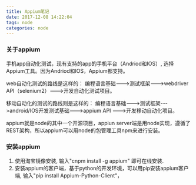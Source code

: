 ```yaml
---
title: Appium笔记
date: 2017-12-08 14:22:04
tags: node
categories: node
---
```



### 关于appium
手机app自动化测试，现有支持的app的手机平台（Andriod和IOS）, 选择Appium工具。因为Andriod和IOS，Appium都支持。

web自动化测试的路线是这样的：
编程语言基础--->测试框架--->webdriver API（selenium2）--->开发自动化测试项目。

移动自动化的测试的路线则是这样的：
编程语言基础--->测试框架--->android/IOS开发测试基础--->appium API --->开发移动自动化项目。

appium就是node的其中一个开源项目，appiun server端是用node实现，遵循了REST架构，所以appium可以用node的包管理工具npm来进行安装。

### 安装appium
1. 使用淘宝镜像安装, 输入"cnpm install -g appium" 即可在线安装.
2. 安装appium的客户端，基于python的开发环境，可以用pip安装appium客户端, 输入"pip install Appium-Python-Client"，